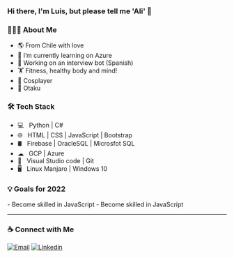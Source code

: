 ### Hi there, I'm Luis, but please tell me 'Ali' 👋

<h3> 👨🏻‍💻 About Me </h3>

- 🌎 From Chile with love
- 🔭 I’m currently learning on Azure
- 💬 Working on an interview bot (Spanish)
- 🏋 Fitness, healthy body and mind!
- 👺 Cosplayer
- 🍜 Otaku

<h3>🛠 Tech Stack</h3>

- 💻 &nbsp; Python | C# 
- 🌐 &nbsp; HTML | CSS | JavaScript | Bootstrap
- 🛢 &nbsp; Firebase | OracleSQL | Microsfot SQL
- ☁ &nbsp; GCP | Azure
- 🔧 &nbsp; Visual Studio code | Git
- 🖥 &nbsp; Linux Manjaro | Windows 10

<h3>💡 Goals for 2022 </h3>
- Become skilled in JavaScript
- Become skilled in JavaScript

<hr>
<h3>  ☕ Connect with Me</h3>

[![Email](https://img.shields.io/badge/lmora.dev@gmail.com-D14836?style=flat-square&logo=gmail&logoColor=white)](mailto:lmora.dev@gmail.com) [![Linkedin](https://img.shields.io/badge/-Luis%20Mora-blue?style=flat-square&logo=linkedin&logoColor=white&link=https://www.linkedin.com/in/lmora-dev/)](https://www.linkedin.com/in/lmora-dev/)
